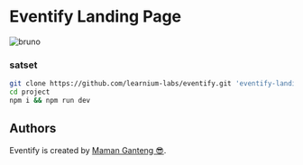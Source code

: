 # Eventify Landing Page 

![bruno](/public/design/example.png)

### satset

```bash
git clone https://github.com/learnium-labs/eventify.git 'eventify-landing-page'
cd project
npm i && npm run dev
```

## Authors

Eventify is created by [Maman Ganteng 😎](https://github.com/arewtech).
